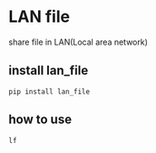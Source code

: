 # LAN file

share file in LAN(Local area network)

## install lan_file

```
pip install lan_file
```

## how to use

```
lf
```


